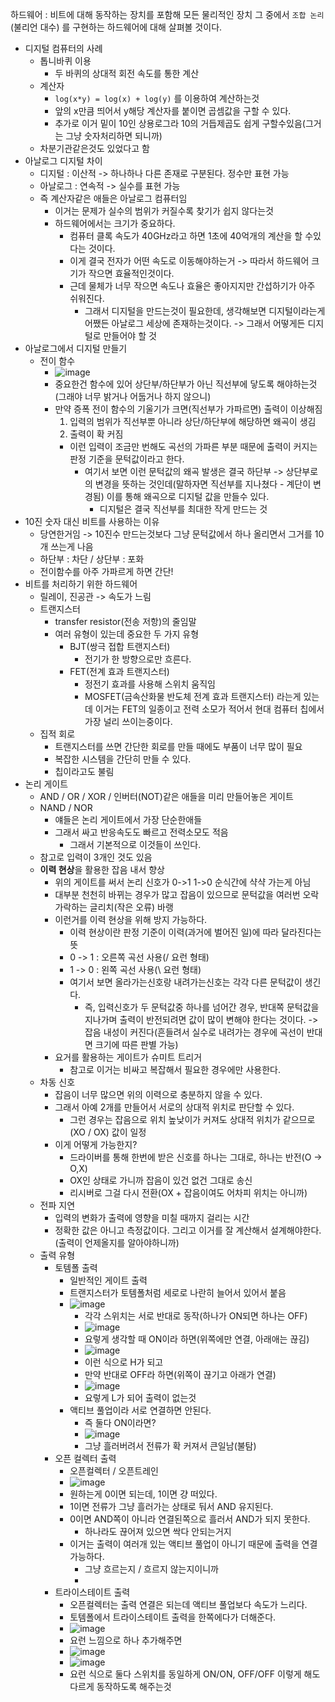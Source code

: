 하드웨어 : 비트에 대해 동작하는 장치를 포함해 모든 물리적인 장치
그 중에서 `조합 논리`(불리언 대수) 를 구현하는 하드웨어에 대해 살펴볼 것이다.

- 디지털 컴퓨터의 사례
    - 톱니바퀴 이용
        - 두 바퀴의 상대적 회전 속도를 통한 계산
    - 계산자
        - `log(x*y) = log(x) + log(y)` 를 이용하여 계산하는것
        - 앞의 x만큼 띄어서 y해당 계산자를 붙이면 곱셈값을 구할 수 있다.
        - 추가로 이거 밑이 10인 상용로그라 10의 거듭제곱도 쉽게 구할수있음(그거는 그냥 숫자처리하면 되니까)
    - 차분기관같은것도 있었다고 함
- 아날로그 디지털 차이
    - 디지털 : 이산적 -> 하나하나 다른 존재로 구분된다. 정수만 표현 가능
    - 아날로그 : 연속적 -> 실수를 표현 가능
    - 즉 계산자같은 애들은 아날로그 컴퓨터임
        - 이거는 문제가 실수의 범위가 커질수록 찾기가 쉽지 않다는것
        - 하드웨어에서는 크기가 중요하다.
            - 컴퓨터 클록 속도가 40GHz라고 하면 1초에 40억개의 계산을 할 수있다는 것이다.
            - 이게 결국 전자가 어떤 속도로 이동해야하는거 -> 따라서 하드웨어 크기가 작으면 효율적인것이다.
            - 근데 물체가 너무 작으면 속도나 효율은 좋아지지만 간섭하기가 아주 쉬워진다.
                - 그래서 디지털을 만드는것이 필요한데, 생각해보면 디지털이라는게 어쨌든 아날로그 세상에 존재하는것이다. -> 그래서 어떻게든 디지털로 만들어야 할 것
- 아날로그에서 디지털 만들기
    - 전이 함수
        - ![image](https://github.com/RyooChan/TIL/assets/53744363/038e165b-ac09-4967-a273-43ffee5a942f)
        - 중요한건 함수에 있어 상단부/하단부가 아닌 직선부에 닿도록 해야하는것(그래야 너무 밝거나 어둡거나 하지 않으니)
        - 만약 증폭 전이 함수의 기울기가 크면(직선부가 가파르면) 출력이 이상해짐
            1. 입력의 범위가 직선부뿐 아니라 상단/하단부에 해당하면 왜곡이 생김
            2. 출력이 확 커짐
            - 이런 입력이 조금만 번해도 곡선의 가파른 부분 때문에 출력이 커지는 판정 기준을 문턱값이라고 한다.
                - 여기서 보면 이런 문턱값의 왜곡 발생은 결국 하단부 -> 상단부로의 변경을 뜻하는 것인데(말하자면 직선부를 지나쳤다 - 계단이 변경됨) 이를 통해 왜곡으로 디지털 값을 만들수 있다.
                    - 디지털은 결국 직선부를 최대한 작게 만드는 것
- 10진 숫자 대신 비트를 사용하는 이유
    - 당연한거임 -> 10진수 만드는것보다 그냥 문턱값에서 하나 올리면서 그거를 10개 쓰는게 나음
    - 하단부 : 차단 / 상단부 : 포화
    - 전이함수를 아주 가파르게 하면 간단!
- 비트를 처리하기 위한 하드웨어
    - 릴레이, 진공관 -> 속도가 느림
    - 트랜지스터
        - transfer resistor(전송 저항)의 줄임말
        - 여러 유형이 있는데 중요한 두 가지 유형
            - BJT(쌍극 접합 트랜지스터)
                - 전기가 한 방향으로만 흐른다.
            - FET(전계 효과 트랜지스터)
                - 정전기 효과를 사용해 스위치 움직임
                - MOSFET(금속산화물 반도체 전계 효과 트랜지스터) 라는게 있는데 이거는 FET의 일종이고 전력 소모가 적어서 현대 컴퓨터 칩에서 가장 널리 쓰이는중이다.
    - 집적 회로
        - 트랜지스터를 쓰면 간단한 회로를 만들 때에도 부품이 너무 많이 필요
        - 복잡한 시스템을 간단히 만들 수 있다.
        - 칩이라고도 불림
- 논리 게이트
    - AND / OR / XOR / 인버터(NOT)같은 애들을 미리 만들어놓은 게이트
    - NAND / NOR
        - 얘들은 논리 게이트에서 가장 단순한애들
        - 그래서 싸고 반응속도도 빠르고 전력소모도 적음
            - 그래서 기본적으로 이것들이 쓰인다.
    - 참고로 입력이 3개인 것도 있음
    - **이력 현상**을 활용한 잡음 내서 향상
        - 위의 게이트를 써서 논리 신호가 0->1 1->0 순식간에 샥샥 가는게 아님
        - 대부분 천천히 바뀌는 경우가 많고 잡음이 있으므로 문턱값을 여러번 오락가락하는 글리치(작은 오류) 바랭
        - 이런거를 이력 현상을 위해 방지 가능하다.
            - 이력 현상이란 판정 기준이 이력(과거에 벌어진 일)에 따라 달라진다는 뜻
            - 0 -> 1 : 오른쪽 곡선 사용(/ 요런 형태)
            - 1 -> 0 : 왼쪽 곡선 사용(\ 요런 형태)
            - 여기서 보면 올라가는신호랑 내려가는신호는 각각 다른 문턱값이 생긴다.
                - 즉, 입력신호가 두 문턱값중 하나를 넘어간 경우, 반대쪽 문턱값을 지나가며 출력이 반전되려면 값이 많이 변해야 한다는 것이다. -> 잡음 내성이 커진다(흔들려서 실수로 내려가는 경우에 곡선이 반대면 크기에 따른 판별 가능)
        - 요거를 활용하는 게이트가 슈미트 트리거
            - 참고로 이거는 비싸고 복잡해서 필요한 경우에만 사용한다.
    - 차동 신호
        - 잡음이 너무 많으면 위의 이력으로 충분하지 않을 수 있다.
        - 그래서 아예 2개를 만들어서 서로의 상대적 위치로 판단할 수 있다.
            - 그런 경우는 잡음으로 위치 높낮이가 커져도 상대적 위치가 같으므로 (XO / OX) 값이 일정
        - 이게 어떻게 가능한지?
            - 드라이버를 통해 한번에 받은 신호를 하나는 그대로, 하나는 반전(O -> O,X)
            - OX인 상태로 가니까 잡음이 있건 없건 그대로 송신
            - 리시버로 그걸 다시 전환(OX + 잡음이여도 어차피 위치는 아니까)
    - 전파 지연
        - 입력의 변화가 출력에 영향을 미칠 때까지 걸리는 시간
        - 정확한 값은 아니고 측정값이다. 그리고 이거를 잘 계산해서 설계해야한다.(출력이 언제올지를 알아야하니까)
    - 출력 유형 
        - 토템폴 출력
            - 일반적인 게이트 출력
            - 트랜지스터가 토템폴처럼 세로로 나란히 늘어서 있어서 붙음
            - ![image](https://github.com/RyooChan/TIL/assets/53744363/a58a15d1-958c-488c-af3f-bc1b2437c109)
                - 각각 스위치는 서로 반대로 동작(하나가 ON되면 하나는 OFF)
                - ![image](https://github.com/RyooChan/TIL/assets/53744363/10f321c5-5eb2-41dc-80bb-5591f33d07a8)
                - 요렇게 생각할 때 ON이라 하면(위쪽에만 연결, 아래애는 끊김)
                - ![image](https://github.com/RyooChan/TIL/assets/53744363/7739e7f0-4282-4c1e-8820-6146fe71e7be)
                - 이런 식으로 H가 되고
                - 만약 반대로 OFF라 하면(위쪽이 끊기고 아래가 연결)
                - ![image](https://github.com/RyooChan/TIL/assets/53744363/503401f2-9a96-4c38-a870-985c5139c6fb)
                - 요렇게 L가 되어 출력이 없는것
            - 액티브 풀업이라 서로 연결하면 안된다.
                - 즉 둘다 ON이라면?
                - ![image](https://github.com/RyooChan/TIL/assets/53744363/cc6d934c-893b-4769-a896-eadb8495f268)
                - 그냥 흘러버려서 전류가 확 커져서 큰일남(불탐)
        - 오픈 컬렉터 출력
            - 오픈컬렉터 / 오픈트레인
            - ![image](https://github.com/RyooChan/TIL/assets/53744363/2e8ca171-1698-40d0-a3ea-a972c41e67e2)
            - 원하는게 0이면 되는데, 1이면 걍 떠있다.
            - 1이면 전류가 그냥 흘러가는 상태로 둬서 AND 유지된다.
            - 0이면 AND쪽이 아니라 연결된쪽으로 흘러서 AND가 되지 못한다.
                - 하나라도 끊어져 있으면 싹다 안되는거지
            - 이거는 출력이 여러개 있는 액티브 풀업이 아니기 때문에 출력을 연결 가능하다.
                - 그냥 흐르는지 / 흐르지 않는지이니까
                - 
        - 트라이스테이트 출력
            - 오픈컬렉터는 출력 연결은 되는데 액티브 풀업보다 속도가 느리다.
            - 토템폴에서 트라이스테이트 출력을 한쪽에다가 더해준다.
            - ![image](https://github.com/RyooChan/TIL/assets/53744363/1a693529-a1f7-46ad-9413-344202a23664)
            - 요런 느낌으로 하나 추가해주면
            - ![image](https://github.com/RyooChan/TIL/assets/53744363/7fc249e8-b170-4e43-92ce-0081ba88404b)
            - ![image](https://github.com/RyooChan/TIL/assets/53744363/3e3ef1d9-d855-4c5c-b744-698671fd0b12)
            - 요런 식으로 둘다 스위치를 동일하게 ON/ON, OFF/OFF 이렇게 해도 다르게 동작하도록 해주는것
